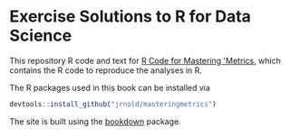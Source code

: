 # Exercise Solutions to R for Data Science


This repository R code and text for [R Code for Mastering 'Metrics](https://jrnold.github.io/r4ds-exercise-solutions/), which contains the R code to reproduce the analyses in R.

The R packages used in this book can be installed via

```r
devtools::install_github("jrnold/masteringmetrics")
```

The site is built using the [bookdown](https://bookdown.org/yihui/bookdown/) package.

